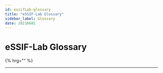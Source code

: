 ```yaml
---
id: essifLab-glossary
title: "eSSIF-Lab Glossary"
sidebar_label: Glossary
date: 20210601
---
```


# eSSIF-Lab Glossary

{% hrg="" %}

---
